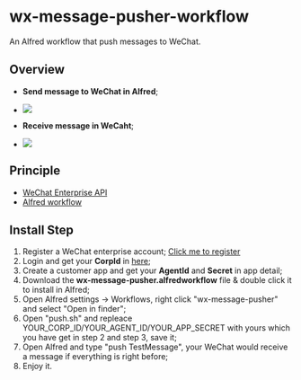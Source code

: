 # wx-message-pusher-workflow
An Alfred workflow that push messages to WeChat.

## Overview
- **Send message to WeChat in Alfred**;
- ![](http://7xl3pd.com1.z0.glb.clouddn.com/2018-01-13-send-messsage-to-wechat.png)

- **Receive message in WeCaht**;
- ![](http://7xl3pd.com1.z0.glb.clouddn.com/2018-01-13-wechat-receive-message.png)

## Principle
- [WeChat Enterprise API](https://work.weixin.qq.com/api/doc#10167)
- [Alfred workflow](http://allenwu.itscoder.com/how-to-write-a-workflow-for-mac)

## Install Step

1. Register a WeChat enterprise account; [Click me to register](https://work.weixin.qq.com/wework_admin/register_wx?from=loginpage)
2. Login and get your **CorpId** in [here](https://work.weixin.qq.com/wework_admin/frame#profile);
3. Create a customer app and get your **AgentId** and **Secret** in app detail;
4. Download the **wx-message-pusher.alfredworkflow** file & double click it to install in Alfred;
5. Open Alfred settings -> Workflows, right click "wx-message-pusher" and select "Open in finder";
6. Open "push.sh" and repleace YOUR_CORP_ID/YOUR_AGENT_ID/YOUR_APP_SECRET with yours which you have get in step 2 and step 3, save it;
7. Open Alfred and type "push TestMessage", your WeChat would receive a message if everything is right before;
8. Enjoy it.
